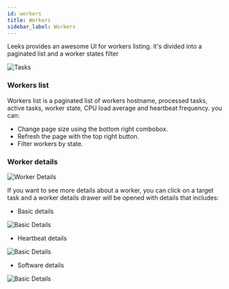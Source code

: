 ```yaml
---
id: workers
title: Workers
sidebar_label: Workers
---
```


Leeks provides an awesome UI for workers listing. it's divided into a paginated list and a worker states filter

![Tasks](/img/docs/workers.png)

### Workers list

Workers list is a paginated list of workers hostname, processed tasks, active tasks, worker state, CPU load average and
heartbeat frequency. you can:

- Change page size using the bottom right combobox.
- Refresh the page with the top right button.
- Filter workers by state.

### Worker details

![Worker Details](/img/docs/worker-details.png)

If you want to see more details about a worker, you can click on a target task and a worker details drawer will be 
opened with details that includes:

- Basic details

![Basic Details](/img/docs/worker-details-basic.png)

- Heartbeat details

![Basic Details](/img/docs/worker-details-heartbeat.png)

- Software details

![Basic Details](/img/docs/worker-details-software.png)